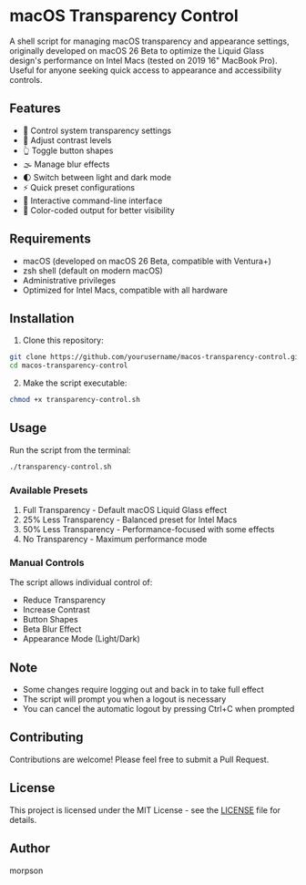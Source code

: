 # macOS Transparency Control

A shell script for managing macOS transparency and appearance settings, originally developed on macOS 26 Beta to optimize the Liquid Glass design's performance on Intel Macs (tested on 2019 16" MacBook Pro). Useful for anyone seeking quick access to appearance and accessibility controls.

## Features

- 🎨 Control system transparency settings
- 🔲 Adjust contrast levels
- 👆 Toggle button shapes
- 🌫️ Manage blur effects
- 🌓 Switch between light and dark mode
- ⚡ Quick preset configurations
- 🎯 Interactive command-line interface
- 🎨 Color-coded output for better visibility

## Requirements

- macOS (developed on macOS 26 Beta, compatible with Ventura+)
- zsh shell (default on modern macOS)
- Administrative privileges
- Optimized for Intel Macs, compatible with all hardware

## Installation

1. Clone this repository:
```bash
git clone https://github.com/yourusername/macos-transparency-control.git
cd macos-transparency-control
```

2. Make the script executable:
```bash
chmod +x transparency-control.sh
```

## Usage

Run the script from the terminal:
```bash
./transparency-control.sh
```

### Available Presets

1. Full Transparency - Default macOS Liquid Glass effect
2. 25% Less Transparency - Balanced preset for Intel Macs
3. 50% Less Transparency - Performance-focused with some effects
4. No Transparency - Maximum performance mode

### Manual Controls

The script allows individual control of:
- Reduce Transparency
- Increase Contrast
- Button Shapes
- Beta Blur Effect
- Appearance Mode (Light/Dark)

## Note

- Some changes require logging out and back in to take full effect
- The script will prompt you when a logout is necessary
- You can cancel the automatic logout by pressing Ctrl+C when prompted

## Contributing

Contributions are welcome! Please feel free to submit a Pull Request.

## License

This project is licensed under the MIT License - see the [LICENSE](LICENSE) file for details.

## Author

morpson